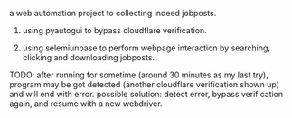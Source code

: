 a web automation project to collecting indeed jobposts.

1. using pyautogui to bypass cloudflare verification.

2. using selemiunbase to perform webpage interaction by searching, clicking and downloading jobposts.


TODO: 
after running for sometime (around 30 minutes as my last try), program may be got detected 
(another cloudflare verification shown up) and will end with error. 
possible solution: detect error, bypass verification again, and resume with a new webdriver.
